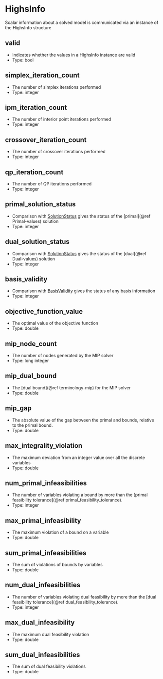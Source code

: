# HighsInfo

Scalar information about a solved model is communicated via an instance of the HighsInfo structure

## valid
- Indicates whether the values in a HighsInfo instance are valid
- Type: bool

## simplex\_iteration\_count
- The number of simplex iterations performed
- Type: integer

## ipm\_iteration\_count
- The number of interior point iterations performed
- Type: integer

## crossover\_iteration\_count
- The number of crossover iterations performed
- Type: integer

## qp\_iteration\_count
- The number of QP iterations performed
- Type: integer

## primal\_solution\_status
- Comparison with [SolutionStatus](@ref) gives the status of the [primal](@ref Primal-values) solution
- Type: integer

## dual\_solution\_status
- Comparison with [SolutionStatus](@ref) gives the status of the [dual](@ref Dual-values) solution
- Type: integer

## basis\_validity
- Comparison with [BasisValidity](@ref) gives the status of any basis information
- Type: integer

## objective\_function\_value
- The optimal value of the objective function
- Type: double

## mip\_node\_count
- The number of nodes generated by the MIP solver
- Type: long integer

## mip\_dual\_bound
- The [dual bound](@ref terminology-mip) for the MIP solver
- Type: double

## mip\_gap
- The absolute value of the gap between the primal and bounds, relative to the primal bound.
- Type: double

## max\_integrality\_violation
- The maximum deviation from an integer value over all the discrete variables
- Type: double

## num\_primal\_infeasibilities
- The number of variables violating a bound by more than the [primal feasibility tolerance](@ref primal_feasibility_tolerance).
- Type: integer

## max\_primal\_infeasibility
- The maximum violation of a bound on a variable
- Type: double

## sum\_primal\_infeasibilities
- The sum of violations of bounds by variables
- Type: double

## num\_dual\_infeasibilities
- The number of variables violating dual feasibility by more than the [dual feasibility tolerance](@ref dual_feasibility_tolerance).
- Type: integer

## max\_dual\_infeasibility
- The maximum dual feasibility violation
- Type: double

## sum\_dual\_infeasibilities
- The sum of dual feasibility violations
- Type: double

